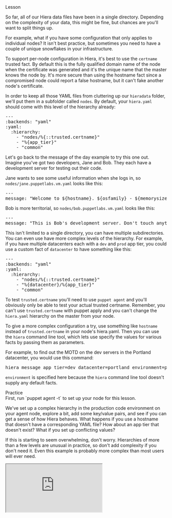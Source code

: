 <link rel="stylesheet" href="/static/selfpaced/selfpaced.css" markdown="1">
<script defer="" src="//code.jquery.com/jquery-1.11.2.js" markdown="1"></script>
<script defer="" src="https://try.puppet.com/js/selfpaced.js" markdown="1"></script>

<div id="lesson" markdown="1">

<div id="instructions" markdown="1">

<div class="instruction-header">
<i class="fa fa-graduation-cap"></i>
Lesson
</div>

<div class="instruction-content" markdown="1">

So far, all of our Hiera data files have been in a single directory.
Depending on the complexity of your data, this might be fine,
but chances are you'll want to split things up.

For example, what if you have some configuration that only applies to
individual nodes? It isn't best practice, but sometimes you need to have a
couple of unique snowflakes in your infrastructure.

To support per-node configuration in Hiera, it's best to use the `certname`
trusted fact. By default this is the fully qualified domain name of the node 
when the certificate was generated and it's the unique name that the master 
knows the node by.  It's more secure than using the hostname fact since a 
compromised node could report a false hostname, but it can't fake another 
node's certificate.

In order to keep all those YAML files from cluttering up our `hieradata` folder,
we'll put them in a subfolder called `nodes`. By default, your `hiera.yaml` should
come with this level of the hierarchy already:

<pre>
---
:backends: "yaml"
:yaml:
  :hierarchy:
    - "nodes/%{::trusted.certname}"
    - "%{app_tier}"
    - "common"
</pre>

Let's go back to the message of the day example to try this one out. Imagine
you've got two developers, Jane and Bob. They each have a development server
for testing out their code.

Jane wants to see some useful information when she logs in, so
`nodes/jane.puppetlabs.vm.yaml` looks like this:
<pre>
---
message: "Welcome to ${hostname}. ${osfamily} - ${memorysize}"
</pre>

Bob is more territorial, so `nodes/bob.puppetlabs.vm.yaml` looks like this:
<pre>
---
message: "This is Bob's development server. Don't touch anything, or else!"
</pre>

This isn't limited to a single directory, you can have multiple subdirectories.
You can even use have more complex levels of the hierarchy. For example, if you
have multiple datacenters each with a `dev` and `prod` app tier, you could use 
a custom fact of `datacenter` to have something like this:
<pre>
---
:backends: "yaml"
:yaml:
  :hierarchy:
    - "nodes/%{::trusted.certname}"
    - "%{datacenter}/%{app_tier}"
    - "common"
</pre>

To test `trusted.certname` you'll need to use `puppet agent` and you'll obviously
only be able to test your actual trusted certname. Remember, you can't use
`trusted.certname` with puppet apply and you can't change the `hiera.yaml` hierarchy
on the master from your node.

To give a more complex configuration a try, use something like `hostname`
instead of `trusted.certname` in your node's hiera.yaml. Then you can use
the `hiera` command line tool, which lets use specify the values for various
facts by passing them as parameters.

For example, to find out the MOTD on the dev servers in the Portland 
datacenter, you would use this command:
<pre>
hiera message app_tier=dev datacenter=portland environment=production
</pre>

`environment` is specified here because the `hiera` command line tool
doesn't supply any default facts.

</div>

<div class="instruction-header">
<i class="fa fa-desktop"></i>
Practice
</div>

<div class="instruction-content" markdown="1">
First, run `puppet agent -t` to set up your node for this lesson.

We've set up a complex hierarchy in the production code environment on your
agent node, explore a bit, add some key/value pairs, and see if you can get a
sense of how Hiera behaves. What happens if you use a hostname that doesn't
have a corresponding YAML file? How about an app tier that doesn't exist?
What if you set up conflicting values?

If this is starting to seem overwhelming, don't worry. Hierarchies of more than
a few levels are unusual in practice, so don't add complexity if you don't need
it. Even this example is probably more complex than most users will ever
need.

</div>


</div>

<div id="terminal">
  <iframe id="try" src="https://try.puppet.com/sandbox/?course=get_hiera3" name="terminal"></iframe>
</div>

</div>
